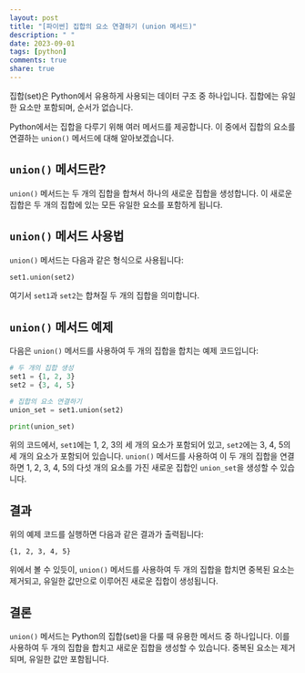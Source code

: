 ```yaml
---
layout: post
title: "[파이썬] 집합의 요소 연결하기 (union 메서드)"
description: " "
date: 2023-09-01
tags: [python]
comments: true
share: true
---
```


집합(set)은 Python에서 유용하게 사용되는 데이터 구조 중 하나입니다. 집합에는 유일한 요소만 포함되며, 순서가 없습니다. 

Python에서는 집합을 다루기 위해 여러 메서드를 제공합니다. 이 중에서 집합의 요소를 연결하는 `union()` 메서드에 대해 알아보겠습니다. 

## `union()` 메서드란?

`union()` 메서드는 두 개의 집합을 합쳐서 하나의 새로운 집합을 생성합니다. 이 새로운 집합은 두 개의 집합에 있는 모든 유일한 요소를 포함하게 됩니다.

## `union()` 메서드 사용법

`union()` 메서드는 다음과 같은 형식으로 사용됩니다:

```python
set1.union(set2)
```

여기서 `set1`과 `set2`는 합쳐질 두 개의 집합을 의미합니다. 

## `union()` 메서드 예제

다음은 `union()` 메서드를 사용하여 두 개의 집합을 합치는 예제 코드입니다:

```python
# 두 개의 집합 생성
set1 = {1, 2, 3}
set2 = {3, 4, 5}

# 집합의 요소 연결하기
union_set = set1.union(set2)

print(union_set)
```

위의 코드에서, `set1`에는 1, 2, 3의 세 개의 요소가 포함되어 있고, `set2`에는 3, 4, 5의 세 개의 요소가 포함되어 있습니다. `union()` 메서드를 사용하여 이 두 개의 집합을 연결하면 1, 2, 3, 4, 5의 다섯 개의 요소를 가진 새로운 집합인 `union_set`을 생성할 수 있습니다. 

## 결과

위의 예제 코드를 실행하면 다음과 같은 결과가 출력됩니다:

```
{1, 2, 3, 4, 5}
```

위에서 볼 수 있듯이, `union()` 메서드를 사용하여 두 개의 집합을 합치면 중복된 요소는 제거되고, 유일한 값만으로 이루어진 새로운 집합이 생성됩니다.

## 결론

`union()` 메서드는 Python의 집합(set)을 다룰 때 유용한 메서드 중 하나입니다. 이를 사용하여 두 개의 집합을 합치고 새로운 집합을 생성할 수 있습니다. 중복된 요소는 제거되며, 유일한 값만 포함됩니다.